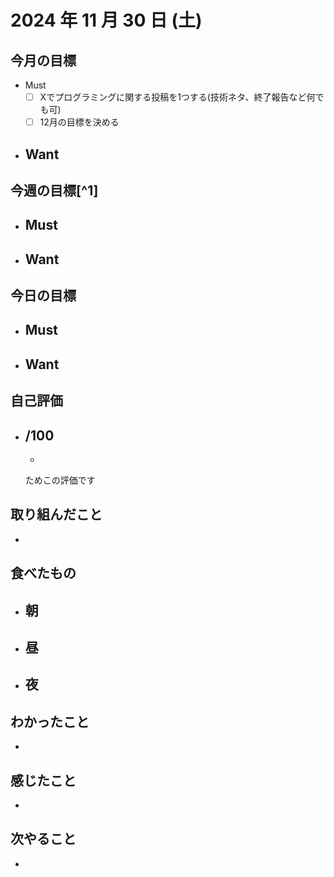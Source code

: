 # 2024 年 11 月 30 日 (土)

## 今月の目標
- Must
  - [ ] Xでプログラミングに関する投稿を1つする(技術ネタ、終了報告など何でも可)
  - [ ] 12月の目標を決める
- Want
  - 

## 今週の目標[^1]
- Must
  - 
- Want
  - 

## 今日の目標
- Must
  - 
- Want
  - 

## 自己評価
- __/100__
  - 
  - 

  ためこの評価です

## 取り組んだこと
- 

## 食べたもの
- 朝
  - 
- 昼
  - 
- 夜
  - 

## わかったこと
- 

## 感じたこと
- 

## 次やること
- 
